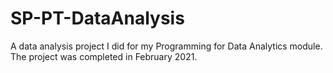 # SP-PT-DataAnalysis
A data analysis project I did for my Programming for Data Analytics module. The project was completed in February 2021.
